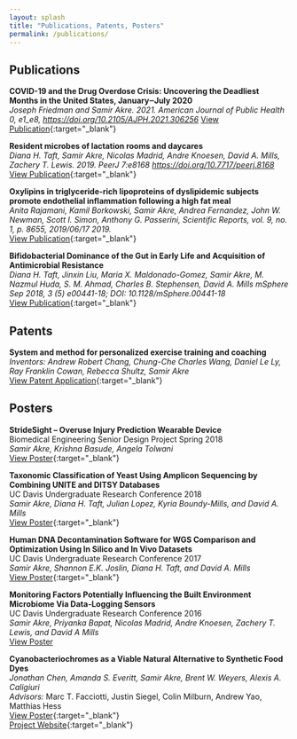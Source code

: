 ```yaml
---
layout: splash
title: "Publications, Patents, Posters"
permalink: /publications/
---
```

## Publications

__COVID-19 and the Drug Overdose Crisis: Uncovering the Deadliest Months in the United States, January‒July 2020__  
_Joseph Friedman and Samir Akre. 2021. American Journal of Public Health 0, e1_e8, https://doi.org/10.2105/AJPH.2021.306256_
[View Publication](https://ajph.aphapublications.org/doi/10.2105/AJPH.2021.306256){:target="_blank"}  

__Resident microbes of lactation rooms and daycares__  
_Diana H. Taft, Samir Akre, Nicolas Madrid, Andre Knoesen, David A. Mills, Zachery T. Lewis​. 2019. PeerJ 7:e8168 https://doi.org/10.7717/peerj.8168_  
[View Publication](https://peerj.com/articles/8168/){:target="_blank"}  


__Oxylipins in triglyceride-rich lipoproteins of dyslipidemic subjects promote endothelial inflammation following a high fat meal__  
_Anita Rajamani, Kamil Borkowski, Samir Akre, Andrea Fernandez, John W. Newman, Scott I. Simon, Anthony G. Passerini, Scientific Reports, vol. 9, no. 1, p. 8655, 2019/06/17 2019._  
[View Publication](https://www.nature.com/articles/s41598-019-45005-5){:target="_blank"}  

__Bifidobacterial Dominance of the Gut in Early Life and Acquisition of Antimicrobial Resistance__  
_Diana H. Taft, Jinxin Liu, Maria X. Maldonado-Gomez, Samir Akre, M. Nazmul Huda, S. M. Ahmad, Charles B. Stephensen, David A. Mills mSphere Sep 2018, 3 (5) e00441-18; DOI: 10.1128/mSphere.00441-18_  
[View Publication](https://msphere.asm.org/content/3/5/e00441-18){:target="_blank"}

## Patents

__System and method for personalized exercise training and coaching__  
_Inventors: Andrew Robert Chang, Chung-Che Charles Wang, Daniel Le Ly, Ray Franklin Cowan, Rebecca Shultz, Samir Akre_  
[View Patent Application](https://patents.google.com/patent/US20180133551A1){:target="_blank"}  

## Posters

__StrideSight – Overuse Injury Prediction Wearable Device__  
Biomedical Engineering Senior Design Project Spring 2018  
_Samir Akre, Krishna Basude, Angela Tolwani_  
[View Poster](/assets/posters/SeniorDesignProject.pdf){:target="_blank"}

__Taxonomic Classification of Yeast Using Amplicon Sequencing by Combining UNITE and DITSY Databases__  
UC Davis Undergraduate Research Conference 2018  
_Samir Akre, Diana H. Taft, Julian Lopez, Kyria Boundy-Mills, and David A. Mills_  
[View Poster](/assets/posters/URC2018.pdf){:target="_blank"}

__Human DNA Decontamination Software for WGS Comparison and Optimization Using In Silico and In Vivo Datasets__  
UC Davis Undergraduate Research Conference 2017  
_Samir Akre, Shannon E.K. Joslin, Diana H. Taft, and David A. Mills_  
[View Poster](/assets/posters/URC2017.pdf){:target="_blank"}

__Monitoring Factors Potentially Influencing the Built Environment Microbiome Via Data-Logging Sensors__  
UC Davis Undergraduate Research Conference 2016  
_Samir Akre, Priyanka Bapat, Nicolas Madrid, Andre Knoesen, Zachery T. Lewis, and David A Mills_  
[View Poster](/assets/posters/URC2016.pdf)

__Cyanobacteriochromes as a Viable Natural Alternative to Synthetic Food Dyes__  
_Jonathan Chen, Amanda S. Everitt, Samir Akre, Brent W. Weyers, Alexis A. Caligiuri_  
_Advisors:_ Marc T. Facciotti, Justin Siegel, Colin Milburn, Andrew Yao, Matthias Hess  
[View Poster](/assets/posters/igem.pdf){:target="_blank"}  
[Project Website](http://2016.igem.org/Team:UC_Davis){:target="_blank"}  
